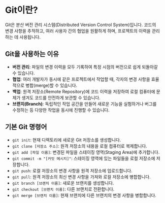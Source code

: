 # Git이란?

Git은 분산 버전 관리 시스템(Distributed Version Control System)입니다. 코드의 변경 사항을 추적하고, 여러 사용자 간의 협업을 원활하게 하며, 프로젝트의 이력을 관리하는 데 사용됩니다.

## Git을 사용하는 이유

- **버전 관리**: 파일의 변경 이력을 모두 기록하여 특정 시점의 버전으로 쉽게 되돌아갈 수 있습니다.
- **협업**: 여러 개발자가 동시에 같은 프로젝트에서 작업할 때, 각자의 변경 사항을 효율적으로 병합(merge)할 수 있습니다.
- **백업**: 원격 저장소(Remote Repository)에 코드 이력을 저장하여 로컬 컴퓨터에 문제가 생겨도 코드를 안전하게 보관할 수 있습니다.
- **브랜치(Branch)**: 독립적인 작업 공간을 만들어 새로운 기능을 실험하거나 버그를 수정하는 등 다양한 작업을 동시에 진행할 수 있습니다.

## 기본 Git 명령어

- `git init`: 현재 디렉토리에 새로운 Git 저장소를 생성합니다.
- `git clone [저장소 주소]`: 원격 저장소의 내용을 로컬 컴퓨터로 복제합니다.
- `git add [파일 이름]`: 변경된 파일을 스테이징 영역(Staging Area)에 추가합니다.
- `git commit -m "[커밋 메시지]"`: 스테이징 영역에 있는 파일들을 로컬 저장소에 저장합니다.
- `git push`: 로컬 저장소의 변경 사항을 원격 저장소에 업로드합니다.
- `git pull`: 원격 저장소의 최신 변경 사항을 가져와 로컬 저장소에 병합합니다.
- `git branch [브랜치 이름]`: 새로운 브랜치를 생성합니다.
- `git checkout [브랜치 이름]`: 다른 브랜치로 전환합니다.
- `git merge [브랜치 이름]`: 현재 브랜치에 다른 브랜치의 변경 사항을 병합합니다.
